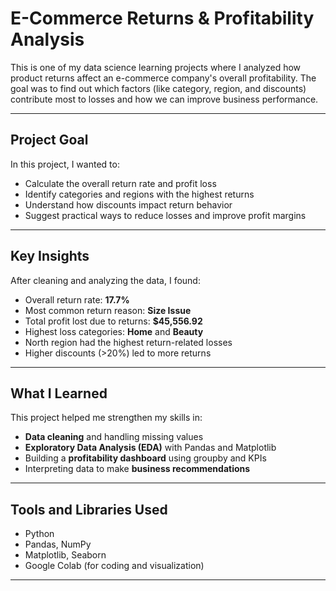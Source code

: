 # E-Commerce Returns & Profitability Analysis

This is one of my data science learning projects where I analyzed how product returns affect an e-commerce company's overall profitability. The goal was to find out which factors (like category, region, and discounts) contribute most to losses and how we can improve business performance.

---

## Project Goal

In this project, I wanted to:
- Calculate the overall return rate and profit loss
- Identify categories and regions with the highest returns
- Understand how discounts impact return behavior
- Suggest practical ways to reduce losses and improve profit margins

---

## Key Insights

After cleaning and analyzing the data, I found:
- Overall return rate: **17.7%**
- Most common return reason: **Size Issue**
- Total profit lost due to returns: **$45,556.92**
- Highest loss categories: **Home** and **Beauty**
- North region had the highest return-related losses
- Higher discounts (>20%) led to more returns

---

## What I Learned

This project helped me strengthen my skills in:
- **Data cleaning** and handling missing values  
- **Exploratory Data Analysis (EDA)** with Pandas and Matplotlib  
- Building a **profitability dashboard** using groupby and KPIs  
- Interpreting data to make **business recommendations**

---

## Tools and Libraries Used

- Python  
- Pandas, NumPy  
- Matplotlib, Seaborn  
- Google Colab (for coding and visualization)

---
